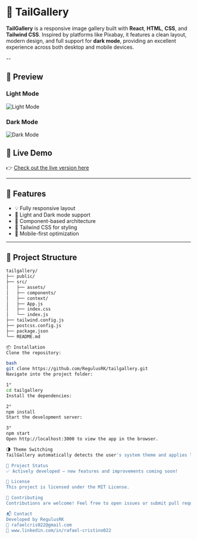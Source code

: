 # 🌄 TailGallery

**TailGallery** is a responsive image gallery built with **React**, **HTML**, **CSS**, and **Tailwind CSS**. Inspired by platforms like Pixabay, it features a clean layout, modern design, and full support for **dark mode**, providing an excellent experience across both desktop and mobile devices.

--

## 📸 Preview

### Light Mode
![Light Mode](./path/to/screenshot1.png)

### Dark Mode
![Dark Mode](./path/to/screenshot2.png)

## 🔗 Live Demo

👉 [Check out the live version here](https://regulusrk.github.io/tailgallery/)

---

## 🚀 Features

- 💡 Fully responsive layout
- 🌙 Light and Dark mode support
- 🧩 Component-based architecture
- 🎨 Tailwind CSS for styling
- 📱 Mobile-first optimization

---

## 📁 Project Structure

```bash
tailgallery/
├── public/
├── src/
│   ├── assets/
│   ├── components/
│   ├── context/
│   ├── App.js
│   ├── index.css
│   └── index.js
├── tailwind.config.js
├── postcss.config.js
├── package.json
└── README.md

📦 Installation
Clone the repository:

bash
git clone https://github.com/RegulusRK/tailgallery.git
Navigate into the project folder:

1°
cd tailgallery
Install the dependencies:

2°
npm install
Start the development server:

3°
npm start
Open http://localhost:3000 to view the app in the browser.

🌗 Theme Switching
TailGallery automatically detects the user's system theme and applies light or dark mode accordingly. Manual switching can be implemented using context or a custom hook.

📌 Project Status
✅ Actively developed – new features and improvements coming soon!

📄 License
This project is licensed under the MIT License.

🤝 Contributing
Contributions are welcome! Feel free to open issues or submit pull requests.

📬 Contact
Developed by RegulusRK
📧 rafaelcris022@gmail.com
🔗 www.linkedin.com/in/rafael-cristino022



